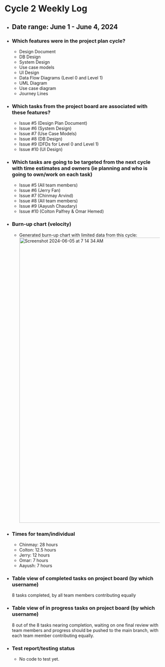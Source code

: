 # Cycle 2 Weekly Log
- ## Date range: June 1 - June 4, 2024 
- ### Which features were in the project plan cycle?
  - Design Document
  - DB Design
  - System Design
  - Use case models
  - UI Design
  - Data Flow Diagrams (Level 0 and Level 1)
  - UML Diagram
  - Use case diagram
  - Journey Lines
- ### Which tasks from the project board are associated with these features?
  - Issue #5 (Design Plan Document)
  - Issue #6 (System Design)
  - Issue #7 (Use Case Models)
  - Issue #8 (DB Design)
  - Issue #9 (DFDs for Level 0 and Level 1)
  - Issue #10 (UI Design)
- ### Which tasks are going to be targeted from the next cycle with time estimates and owners (ie planning and who is going to own/work on each task)
  - Issue #5 (All team members)
  - Issue #6 (Jerry Fan)
  - Issue #7 (Chinmay Arvind)
  - Issue #8 (All team members)
  - Issue #9 (Aayush Chaudary)
  - Issue #10 (Colton Palfrey & Omar Hemed)
- ### Burn-up chart (velocity)
  - Generated burn-up chart with limited data from this cycle: <img width="925" alt="Screenshot 2024-06-05 at 7 14 34 AM" src="https://github.com/UBCO-COSC499-Summer-2024/team-8-capstone-team-8/assets/144177741/fe76ef51-9bed-4152-8903-e9b6f045ede1">
- ### Times for team/individual
  - Chinmay: 28 hours
  - Colton: 12.5 hours
  - Jerry: 12 hours
  - Omar: 7 hours
  - Aayush: 7 hours
- ### Table view of completed tasks on project board (by which username)
  8 tasks completed, by all team members contributing equally
- ### Table view of in progress tasks on project board (by which username)
  8 out of the 8 tasks nearing completion, waiting on one final review with team members and progress should be pushed to the main branch, with each team member contributing equally.
- ### Test report/testing status
  - No code to test yet.
